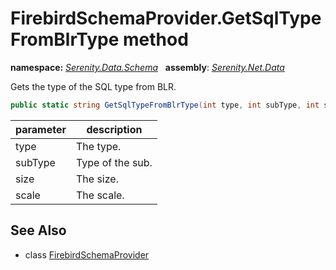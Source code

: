 # FirebirdSchemaProvider.GetSqlTypeFromBlrType method
**namespace:** *[Serenity.Data.Schema](../../README.md#serenity.data.schema-namespace)*   **assembly**: *[Serenity.Net.Data](../../README.md)*

Gets the type of the SQL type from BLR.

```csharp
public static string GetSqlTypeFromBlrType(int type, int subType, int size, int scale)
```

| parameter | description |
| --- | --- |
| type | The type. |
| subType | Type of the sub. |
| size | The size. |
| scale | The scale. |

## See Also

* class [FirebirdSchemaProvider](../FirebirdSchemaProvider.md)